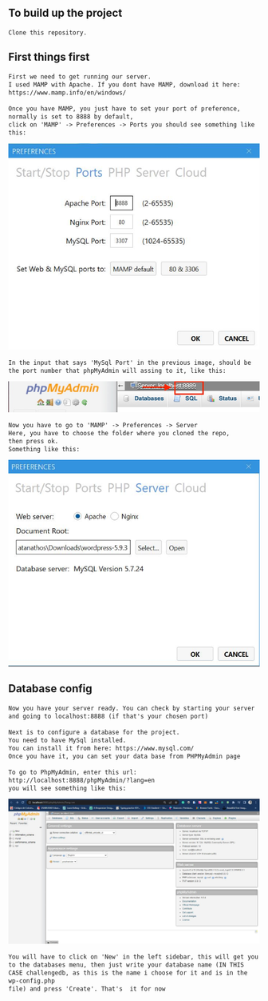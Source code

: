 ## To build up the project
```
Clone this repository.
```
## First things first
```
First we need to get running our server. 
I used MAMP with Apache. If you dont have MAMP, download it here:
https://www.mamp.info/en/windows/

Once you have MAMP, you just have to set your port of preference, normally is set to 8888 by default, 
click on 'MAMP' -> Preferences -> Ports you should see something like this:
```
![mamp](./exampleImages/mampExample.jpg)
```
In the input that says 'MySql Port' in the previous image, should be the port number that phpMyAdmin will assing to it, like this:
```
![mamp](./exampleImages/phpMyAdminPort.jpeg)
```
Now you have to go to 'MAMP' -> Preferences -> Server
Here, you have to choose the folder where you cloned the repo,
then press ok.
Something like this:
```
![mamp2](./exampleImages/mampExample2server.jpg)
## Database config
```
Now you have your server ready. You can check by starting your server
and going to localhost:8888 (if that's your chosen port)

Next is to configure a database for the project.
You need to have MySql installed.
You can install it from here: https://www.mysql.com/
Once you have it, you can set your data base from PHPMyAdmin page

To go to PhpMyAdmin, enter this url:
http://localhost:8888/phpMyAdmin/?lang=en
you will see something like this:
```
![phpMyAdmin](./exampleImages/phpmyadmin.jpg)
```
You will have to click on 'New' in the left sidebar, this will get you
to the databases menu, then just write your database name (IN THIS CASE challengedb, as this is the name i choose for it and is in the wp-config.php
file) and press 'Create'. That's  it for now

```
